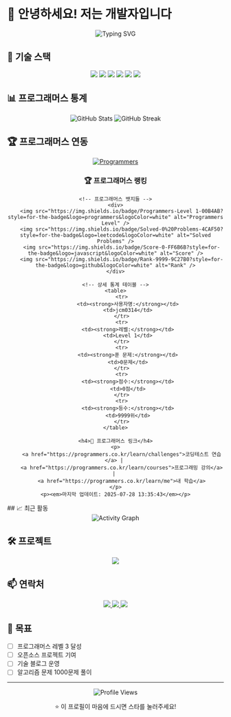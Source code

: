 # 👋 안녕하세요! 저는 개발자입니다

<div align="center">
  <img src="https://readme-typing-svg.herokuapp.com?font=Fira+Code&pause=1000&color=4F8CC9&center=true&vCenter=true&width=435&lines=Hello%2C+I'm+a+Developer!;%EC%95%88%EB%85%95%ED%95%98%EC%84%B8%EC%9A%94!;%EA%B0%9C%EB%B0%9C%EC%9E%90%EC%9E%85%EB%8B%88%EB%8B%A4!" alt="Typing SVG" />
</div>

## 🚀 기술 스택

<div align="center">
  <img src="https://img.shields.io/badge/JavaScript-F7DF1E?style=for-the-badge&logo=javascript&logoColor=black" />
  <img src="https://img.shields.io/badge/TypeScript-007ACC?style=for-the-badge&logo=typescript&logoColor=white" />
  <img src="https://img.shields.io/badge/React-20232A?style=for-the-badge&logo=react&logoColor=61DAFB" />
  <img src="https://img.shields.io/badge/Node.js-43853D?style=for-the-badge&logo=node.js&logoColor=white" />
  <img src="https://img.shields.io/badge/Python-3776AB?style=for-the-badge&logo=python&logoColor=white" />
  <img src="https://img.shields.io/badge/Java-ED8B00?style=for-the-badge&logo=openjdk&logoColor=white" />
</div>

## 📊 프로그래머스 통계

<div align="center">
  <img src="https://github-readme-stats.vercel.app/api?username=jcm0314&show_icons=true&theme=radical" alt="GitHub Stats" />
  <img src="https://github-readme-streak-stats.herokuapp.com/?user=jcm0314&theme=radical" alt="GitHub Streak" />
</div>

## 🏆 프로그래머스 연동

<div align="center">
  <a href="https://programmers.co.kr/">
    <img src="https://img.shields.io/badge/Programmers-00B4AB?style=for-the-badge&logo=programmers&logoColor=white" alt="Programmers" />
  </a>
</div>



<!-- 프로그래머스 통계는 API나 웹 스크래핑을 통해 동적으로 업데이트됩니다 -->

<div align="center">
    <h3>🏆 프로그래머스 랭킹</h3>
    
    <!-- 프로그래머스 뱃지들 -->
    <div>
        <img src="https://img.shields.io/badge/Programmers-Level 1-00B4AB?style=for-the-badge&logo=programmers&logoColor=white" alt="Programmers Level" />
        <img src="https://img.shields.io/badge/Solved-0%20Problems-4CAF50?style=for-the-badge&logo=leetcode&logoColor=white" alt="Solved Problems" />
        <img src="https://img.shields.io/badge/Score-0-FF6B6B?style=for-the-badge&logo=javascript&logoColor=white" alt="Score" />
        <img src="https://img.shields.io/badge/Rank-9999-9C27B0?style=for-the-badge&logo=github&logoColor=white" alt="Rank" />
    </div>
    
    <!-- 상세 통계 테이블 -->
    <table>
        <tr>
            <td><strong>사용자명:</strong></td>
            <td>jcm0314</td>
        </tr>
        <tr>
            <td><strong>레벨:</strong></td>
            <td>Level 1</td>
        </tr>
        <tr>
            <td><strong>푼 문제:</strong></td>
            <td>0문제</td>
        </tr>
        <tr>
            <td><strong>점수:</strong></td>
            <td>0점</td>
        </tr>
        <tr>
            <td><strong>등수:</strong></td>
            <td>9999위</td>
        </tr>
    </table>
    
    <h4>📝 프로그래머스 링크</h4>
    <p>
        <a href="https://programmers.co.kr/learn/challenges">코딩테스트 연습</a> | 
        <a href="https://programmers.co.kr/learn/courses">프로그래밍 강의</a> | 
        <a href="https://programmers.co.kr/learn/me">내 학습</a>
    </p>
    <p><em>마지막 업데이트: 2025-07-28 13:35:43</em></p>
</div>
## 📈 최근 활동

<div align="center">
  <img src="https://github-readme-activity-graph.vercel.app/graph?username=jcm0314&theme=react-dark" alt="Activity Graph" />
</div>

## 🛠️ 프로젝트

<div align="center">
  <a href="https://github.com/jcm0314">
    <img src="https://github-readme-stats.vercel.app/api/pin/?username=jcm0314&repo=jcm0314&theme=radical" />
  </a>
</div>

## 📫 연락처

<div align="center">
  <a href="mailto:jcm03141@gmail.com">
    <img src="https://img.shields.io/badge/Email-D14836?style=for-the-badge&logo=gmail&logoColor=white" />
  </a>
  <a href="https://www.linkedin.com/in/%EC%B2%9C%EB%AA%85-%EC%9E%A5-186960376/">
    <img src="https://img.shields.io/badge/LinkedIn-0077B5?style=for-the-badge&logo=linkedin&logoColor=white" />
  </a>
  <a href="https://blog.naver.com/your-blog">
    <img src="https://img.shields.io/badge/Blog-03C75A?style=for-the-badge&logo=naver&logoColor=white" />
  </a>
</div>

## 🎯 목표

- [ ] 프로그래머스 레벨 3 달성
- [ ] 오픈소스 프로젝트 기여
- [ ] 기술 블로그 운영
- [ ] 알고리즘 문제 1000문제 풀이

---

<div align="center">
  <img src="https://komarev.com/ghpvc/?username=jcm0314&style=flat-square&color=blue" alt="Profile Views" />
  <p>⭐ 이 프로필이 마음에 드시면 스타를 눌러주세요!</p>
</div>
